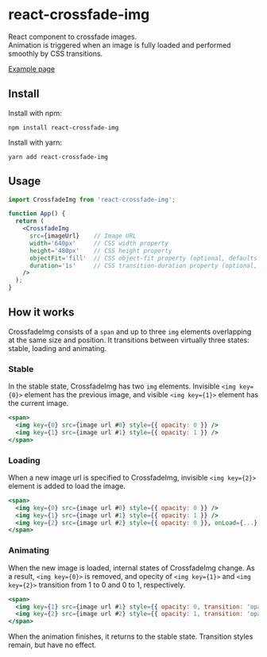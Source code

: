 # react-crossfade-img

React component to crossfade images.  
Animation is triggered when an image is fully loaded and performed smoothly by CSS transitions.

[Example page](https://takapro.github.io/react-crossfade-img/)

## Install

Install with npm:

```console
npm install react-crossfade-img
```

Install with yarn:

```console
yarn add react-crossfade-img
```

## Usage

```jsx
import CrossfadeImg from 'react-crossfade-img';

function App() {
  return (
    <CrossfadeImg
      src={imageUrl}    // Image URL
      width='640px'     // CSS width property
      height='480px'    // CSS height property
      objectFit='fill'  // CSS object-fit property (optional, defaults to 'fill')
      duration='1s'     // CSS transition-duration property (optional, defaults to '1s')
    />
  );
}
```

## How it works

CrossfadeImg consists of a `span` and up to three `img` elements overlapping at the same size and position.
It transitions between virtually three states: stable, loading and animating.

### Stable

In the stable state, CrossfadeImg has two `img` elements.
Invisible `<img key={0}>` element has the previous image, and visible `<img key={1}>` element has the current image.

```jsx
<span>
  <img key={0} src={image url #0} style={{ opacity: 0 }} />
  <img key={1} src={image url #1} style={{ opacity: 1 }} />
</span>
```

### Loading

When a new image url is specified to CrossfadeImg, invisible `<img key={2}>` element is added to load the image.

```jsx
<span>
  <img key={0} src={image url #0} style={{ opacity: 0 }} />
  <img key={1} src={image url #1} style={{ opacity: 1 }} />
  <img key={2} src={image url #2} style={{ opacity: 0 }}, onLoad={...} />
</span>
```

### Animating

When the new image is loaded, internal states of CrossfadeImg change. As a result, `<img key={0}>` is removed,
and opecity of `<img key={1}>` and `<img key={2}>` transition from 1 to 0 and 0 to 1, respectively.

```jsx
<span>
  <img key={1} src={image url #1} style={{ opacity: 0, transition: 'opacity 1s' }} />
  <img key={2} src={image url #2} style={{ opacity: 1, transition: 'opacity 1s' }} />
</span>
```

When the animation finishes, it returns to the stable state. Transition styles remain, but have no effect.
